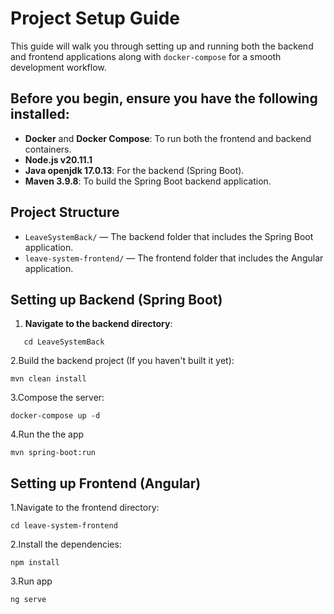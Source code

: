 # Project Setup Guide

This guide will walk you through setting up and running both the backend and frontend applications along with `docker-compose` for a smooth development workflow.

## Before you begin, ensure you have the following installed:

- **Docker** and **Docker Compose**: To run both the frontend and backend containers.
- **Node.js v20.11.1**
- **Java openjdk 17.0.13**: For the backend (Spring Boot).
- **Maven 3.9.8**: To build the Spring Boot backend application.

## Project Structure

- `LeaveSystemBack/` — The backend folder that includes the Spring Boot application.
- `leave-system-frontend/` — The frontend folder that includes the Angular application.

## Setting up Backend (Spring Boot)

1. **Navigate to the backend directory**:
```
   cd LeaveSystemBack
```
2.Build the backend project (If you haven't built it yet):
```
mvn clean install
```
3.Compose the server:
```
docker-compose up -d
```
4.Run the the app
```
mvn spring-boot:run
```

## Setting up Frontend (Angular)

1.Navigate to the frontend directory:
```
cd leave-system-frontend
```
2.Install the dependencies:
```
npm install
```
3.Run app
```
ng serve
```

